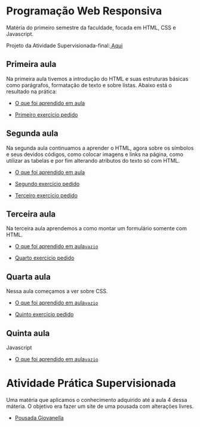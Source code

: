 # Programação Web Responsiva
Matéria do primeiro semestre da faculdade, focada em HTML, CSS e Javascript.

Projeto da Atividade Supervisionada-final:<a href="https://vitorvdavoglio.github.io/Programacao_Web_Responsiva/Atividade_Pratica/index.html" target="blank"> Aqui </a>

## Primeira aula
Na primeira aula tivemos a introdução do HTML e suas estruturas básicas como parágrafos, formatação de texto e sobre listas. Abaixo está o resultado na prática:

* <a href="https://vitorvdavoglio.github.io/Programacao_Web_Responsiva/aula_1/treino_aula_001.html" target="blank"> O que foi aprendido em aula </a>

* <a href="https://vitorvdavoglio.github.io/Programacao_Web_Responsiva/aula_1/exercicio_1.html"> Primeiro exercício pedido </a>

## Segunda aula

Na segunda aula continuamos a aprender o HTML, agora sobre os símbolos e seus devidos códigos, como colocar imagens e links na página, como utilizar as tabelas e por fim alterando atributos do texto só com HTML.

* <a href="https://vitorvdavoglio.github.io/Programacao_Web_Responsiva/aula_2/treino_aula_002/treino_aula_002.html" target="blank"> O que foi aprendido em aula </a>

* <a href="https://vitorvdavoglio.github.io/Programacao_Web_Responsiva/aula_2/exercicio_2/exercicio_2.html" target="blank"> Segundo exercício pedido </a>

* <a href="https://vitorvdavoglio.github.io/Programacao_Web_Responsiva/aula_2/exercicio_3/index.html" target="blank"> Terceiro exercício pedido </a>

## Terceira aula 

Na terceira aula aprendemos a como montar um formulário somente com HTML.

* <a href="" target="blank"> O que foi aprendido em aula`vazio` </a>

* <a href="https://vitorvdavoglio.github.io/Programacao_Web_Responsiva/aula_3/exercicio_4.html" target="blank"> Quarto exercício pedido </a>

## Quarta aula

Nessa aula começamos a ver sobre CSS. 

* <a href="" target="blank"> O que foi aprendido em aula`vazio` </a>

* <a href="https://vitorvdavoglio.github.io/Programacao_Web_Responsiva/aula_4/exercicio_5/index.html" target="blank"> Quinto exercício pedido </a>

## Quinta aula

Javascript

* <a href="" target="blank"> O que foi aprendido em aula`vazio` </a>

# Atividade Prática Supervisionada

Uma matéria que aplicamos o conhecimento adquirido até a aula 4 dessa máteria.
O objetivo era fazer um site de uma pousada com alterações livres.

* <a href="https://vitorvdavoglio.github.io/Programacao_Web_Responsiva/Atividade_Pratica/index.html" target="blank"> Pousada Giovanella </a>